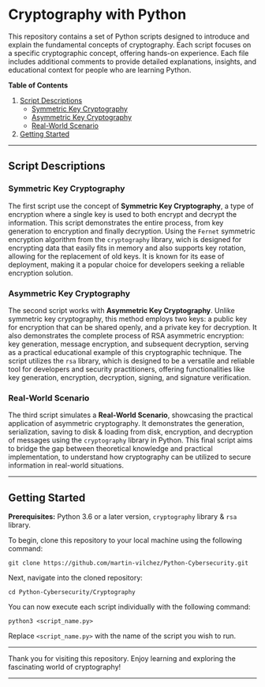 # Cryptography with Python

This repository contains a set of Python scripts designed to introduce and explain the fundamental concepts of cryptography. Each script focuses on a specific cryptographic concept, offering hands-on experience. Each file includes additional comments to provide detailed explanations, insights, and educational context for people who are learning Python.

**Table of Contents**
1. [Script Descriptions](#Script-Descriptions)
    - [Symmetric Key Cryptography](#Symmetric-Key-Cryptography)
    - [Asymmetric Key Cryptography](#Asymmetric-Key-Cryptography)
    - [Real-World Scenario](#Real-World-Scenario)
2. [Getting Started](#Getting-Started)

---

## Script Descriptions

### Symmetric Key Cryptography

The first script use the concept of **Symmetric Key Cryptography**, a type of encryption where a single key is used to both encrypt and decrypt the information. This script demonstrates the entire process, from key generation to encryption and finally decryption. Using the `Fernet` symmetric encryption algorithm from the `cryptography` library, wich is designed for encrypting data that easily fits in memory and also supports key rotation, allowing for the replacement of old keys. It is known for its ease of deployment, making it a popular choice for developers seeking a reliable encryption solution.

### Asymmetric Key Cryptography

The second script works with **Asymmetric Key Cryptography**. Unlike symmetric key cryptography, this method employs two keys: a public key for encryption that can be shared openly, and a private key for decryption.  It also demonstrates the complete process of RSA asymmetric encryption: key generation, message encryption, and subsequent decryption, serving as a practical educational example of this cryptographic technique. The script utilizes the `rsa` library, which is designed to be a versatile and reliable tool for developers and security practitioners, offering functionalities like key generation, encryption, decryption, signing, and signature verification.


### Real-World Scenario

The third script simulates a **Real-World Scenario**, showcasing the practical application of asymmetric cryptography. It demonstrates the generation, serialization, saving to disk & loading from disk, encryption, and decryption of messages using the `cryptography` library in Python. This final script aims to bridge the gap between theoretical knowledge and practical implementation, to understand how cryptography can be utilized to secure information in real-world situations.

---

## Getting Started

**Prerequisites:** Python 3.6 or a later version, `cryptography` library & `rsa` library.

To begin, clone this repository to your local machine using the following command:

```
git clone https://github.com/martin-vilchez/Python-Cybersecurity.git

```

Next, navigate into the cloned repository:

```
cd Python-Cybersecurity/Cryptography
```

You can now execute each script individually with the following command:

```
python3 <script_name.py>
```

Replace `<script_name.py>` with the name of the script you wish to run.

---

Thank you for visiting this repository. Enjoy learning and exploring the fascinating world of cryptography!

---